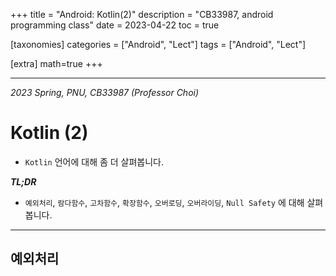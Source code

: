 +++
title = "Android: Kotlin(2)"
description = "CB33987, android programming class"
date = 2023-04-22
toc = true

[taxonomies]
categories = ["Android", "Lect"]
tags = ["Android", "Lect"]

[extra]
math=true
+++


---

*2023 Spring, PNU, CB33987 (Professor Choi)*

# Kotlin (2)
- `Kotlin` 언어에 대해 좀 더 살펴봅니다.

***TL;DR***
- `예외처리`, `람다함수`, `고차함수`, `확장함수`, `오버로딩`, `오버라이딩`, `Null Safety` 에 대해 살펴봅니다.
---

## 예외처리

